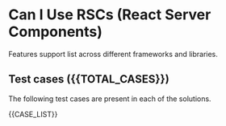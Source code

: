 # Can I Use RSCs (React Server Components)

Features support list across different frameworks and libraries.

## Test cases ({{TOTAL_CASES}})

The following test cases are present in each of the solutions.

{{CASE_LIST}}
